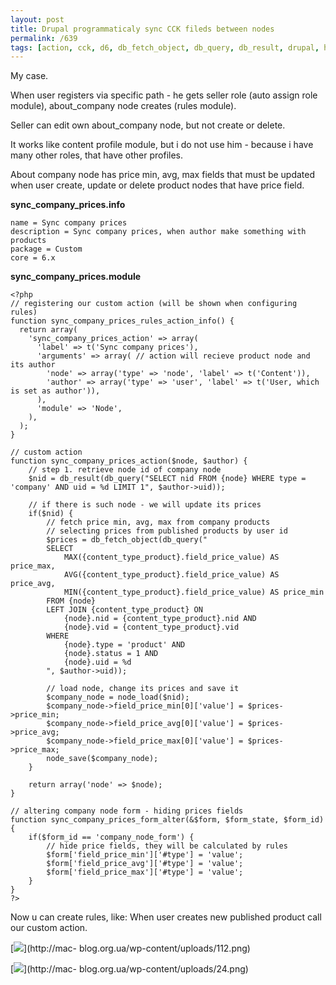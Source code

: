 ```yaml
---
layout: post
title: Drupal programmaticaly sync CCK fileds between nodes
permalink: /639
tags: [action, cck, d6, db_fetch_object, db_query, db_result, drupal, hook_form_alter, hook_rules_action_info, node_save, rules]
---
```


My case.


When user registers via specific path - he gets seller role (auto assign role
module), about_company node creates (rules module).


Seller can edit own about_company node, but not create or delete.


It works like content profile module, but i do not use him - because i have
many other roles, that have other profiles.


About company node has price min, avg, max fields that must be updated when
user create, update or delete product nodes that have price field.


**sync_company_prices.info**


    name = Sync company prices
    description = Sync company prices, when author make something with products
    package = Custom
    core = 6.x


**sync_company_prices.module**


    <?php
    // registering our custom action (will be shown when configuring rules)
    function sync_company_prices_rules_action_info() {
      return array(
        'sync_company_prices_action' => array(
          'label' => t('Sync company prices'),
          'arguments' => array( // action will recieve product node and its author
            'node' => array('type' => 'node', 'label' => t('Content')),
            'author' => array('type' => 'user', 'label' => t('User, which is set as author')),
          ),
          'module' => 'Node',
        ),
      );
    }

    // custom action
    function sync_company_prices_action($node, $author) {
        // step 1. retrieve node id of company node
        $nid = db_result(db_query("SELECT nid FROM {node} WHERE type = 'company' AND uid = %d LIMIT 1", $author->uid));

        // if there is such node - we will update its prices
        if($nid) {
            // fetch price min, avg, max from company products
            // selecting prices from published products by user id
            $prices = db_fetch_object(db_query("
            SELECT
                MAX({content_type_product}.field_price_value) AS price_max,
                AVG({content_type_product}.field_price_value) AS price_avg,
                MIN({content_type_product}.field_price_value) AS price_min
            FROM {node}
            LEFT JOIN {content_type_product} ON
                {node}.nid = {content_type_product}.nid AND
                {node}.vid = {content_type_product}.vid
            WHERE
                {node}.type = 'product' AND
                {node}.status = 1 AND
                {node}.uid = %d
            ", $author->uid));

            // load node, change its prices and save it
            $company_node = node_load($nid);
            $company_node->field_price_min[0]['value'] = $prices->price_min;
            $company_node->field_price_avg[0]['value'] = $prices->price_avg;
            $company_node->field_price_max[0]['value'] = $prices->price_max;
            node_save($company_node);
        }

        return array('node' => $node);
    }

    // altering company node form - hiding prices fields
    function sync_company_prices_form_alter(&$form, $form_state, $form_id) {
        if($form_id == 'company_node_form') {
            // hide price fields, they will be calculated by rules
            $form['field_price_min']['#type'] = 'value';
            $form['field_price_avg']['#type'] = 'value';
            $form['field_price_max']['#type'] = 'value';
        }
    }
    ?>


Now u can create rules, like: When user creates new published product call our
custom action.


[![](http://mac-blog.org.ua/wp-content/uploads/112-300x61.png)](http://mac-
blog.org.ua/wp-content/uploads/112.png)


[![](http://mac-blog.org.ua/wp-content/uploads/24-300x289.png)](http://mac-
blog.org.ua/wp-content/uploads/24.png)

